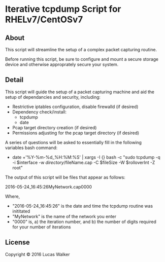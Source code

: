 Iterative tcpdump Script for RHELv7/CentOSv7
============================================

About
-----
This script will streamline the setup of a complex packet capturing routine.

Before running this script, be sure to configure and mount a secure storage device and otherwise approprately secure your system.

Detail
------
This script will guide the setup of a packet capturing machine and aid the setup of dependancies and security, including:
  - Restrictive iptables configuration, disable firewalld (if desired)
  - Dependency check/install:
    - tcpdump
    - date
  - Pcap target directory creation (if desired)
  - Permissions adjusting for the pcap target directory (if desired)

A series of questions will be asked to essentially fill in the following variables bash command:
  - date +'%Y-%m-%d_%H:%M:%S' | xargs -I {} bash -c "sudo tcpdump -q -i $interface -w $directory/{}$fileName.cap -C $fileSize -W $rolloverInt -Z root"

The output of this script will be files that appear as follows:

2016-05-24_16:45:26MyNetwork.cap0000

Where, 
  - "2016-05-24_16:45:26" is the date and time the tcpdump routine was inititated
  - "MyNetwork" is the name of the network you enter
  - "0000" is, a) the iteration number, and b) the number of digits required for your number of iterations

License
-------
Copyright © 2016 Lucas Walker
